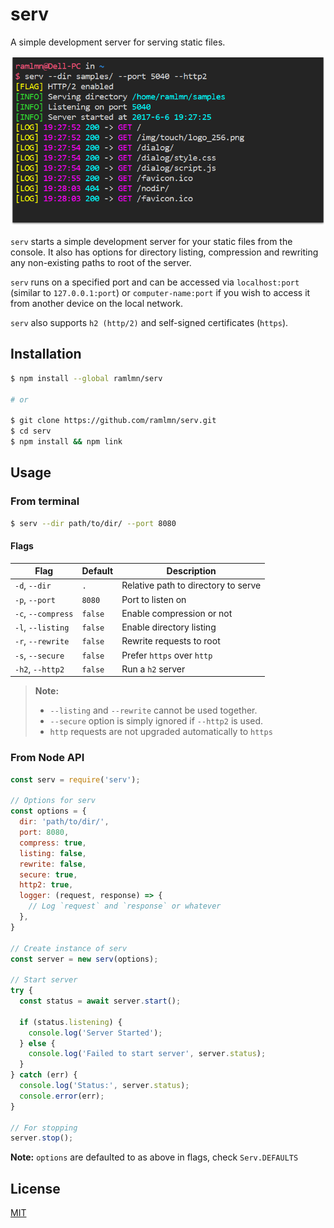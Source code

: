 # serv

A simple development server for serving static files.

![Terminal screenshot of serv](./snap/terminal.png)

`serv` starts a simple development server for your static files from the
console. It also has options for directory listing, compression and rewriting
any non-existing paths to root of the server.

`serv` runs on a specified port and can be accessed via `localhost:port`
(similar to `127.0.0.1:port`) or `computer-name:port` if you wish to access it
from another device on the local network.

`serv` also supports `h2 (http/2)` and self-signed certificates (`https`).

## Installation

``` bash
$ npm install --global ramlmn/serv

# or

$ git clone https://github.com/ramlmn/serv.git
$ cd serv
$ npm install && npm link
```

## Usage

### From terminal
``` bash
$ serv --dir path/to/dir/ --port 8080
```
#### Flags

Flag                | Default   | Description
--------------------|-----------|-----------------------------------------------
 `-d`, `--dir`      | `.`       | Relative path to directory to serve
 `-p`, `--port`     | `8080`    | Port to listen on
 `-c`, `--compress` | `false`   | Enable compression or not
 `-l`, `--listing`  | `false`   | Enable directory listing
 `-r`, `--rewrite`  | `false`   | Rewrite requests to root
 `-s`, `--secure`   | `false`   | Prefer `https` over `http`
 `-h2`, `--http2`   | `false`   | Run a `h2` server

> **Note:**
> * `--listing` and `--rewrite` cannot be used together.
> * `--secure` option is simply ignored if `--http2` is used.
> * `http` requests are not upgraded automatically to `https`

### From Node API

``` js
const serv = require('serv');

// Options for serv
const options = {
  dir: 'path/to/dir/',
  port: 8080,
  compress: true,
  listing: false,
  rewrite: false,
  secure: true,
  http2: true,
  logger: (request, response) => {
    // Log `request` and `response` or whatever
  },
}

// Create instance of serv
const server = new serv(options);

// Start server
try {
  const status = await server.start();

  if (status.listening) {
    console.log('Server Started');
  } else {
    console.log('Failed to start server', server.status);
  }
} catch (err) {
  console.log('Status:', server.status);
  console.error(err);
}

// For stopping
server.stop();
```

**Note:** `options` are defaulted to as above in flags, check `Serv.DEFAULTS`

## License
[MIT](LICENSE)
